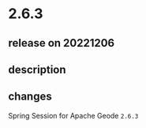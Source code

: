 # 2.6.3

## release on 20221206

## description

## changes

Spring Session for Apache Geode <code>2.6.3</code>

